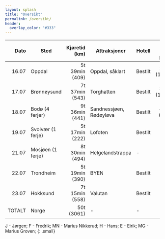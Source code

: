 ```yaml
---
layout: splash
title: "Oversikt"
permalink: /oversikt/
header:
  overlay_color: "#333"
---
```



| Dato   | Sted              | Kjøretid (km)    | Attraksjoner            | Hotell  | Tot (per pers) | Hvem     |
| -----: | ----------------- | ---------------: | ----------------------- | ------- | -------------: |:-------- |
| 16.07  | Oppdal            | 5t 39min (409)   | Oppdal, såklart         | Bestilt | 2942 (1000)    | J,F,MN   |
| 17.07  | Brønnøysund       | 7t 37min (543)   | Torghatten              | Bestilt | 3340 (1110)    | J,F,MN   |
| 18.07  | Bodø (4 ferjer)   | 9t 36min (441)   | Sandnessjøen, Rødøyløva | Bestilt | 4049 (675)     | Alle     |
| 19.07  | Svolvær (1 ferje) | 5t 17min (222)   | Lofoten                 | Bestilt | -              | J,F,H,MN |
| 21.07  | Mosjøen (1 ferje) | 8t 30min (494)   | Helgelandstrappa        | -       | -              | J,F,MN,MG|
| 22.07  | Trondheim         | 5t 19min (390)   | BYEN                    | Bestilt | -              | J,MN     |
| 23.07  | Hokksund          | 7t 15min (558)   | Valutan                 | Bestilt | -              | Alle     |
| TOTALT | Norge             | 50t (3061)       | -                       | -       | -              | -        |

J - Jørgen; 
F - Fredrik; 
MN - Marius Nikkerud; 
H - Hans; 
E - Eirik; 
MG - Marius Groven; 
{: .small}
